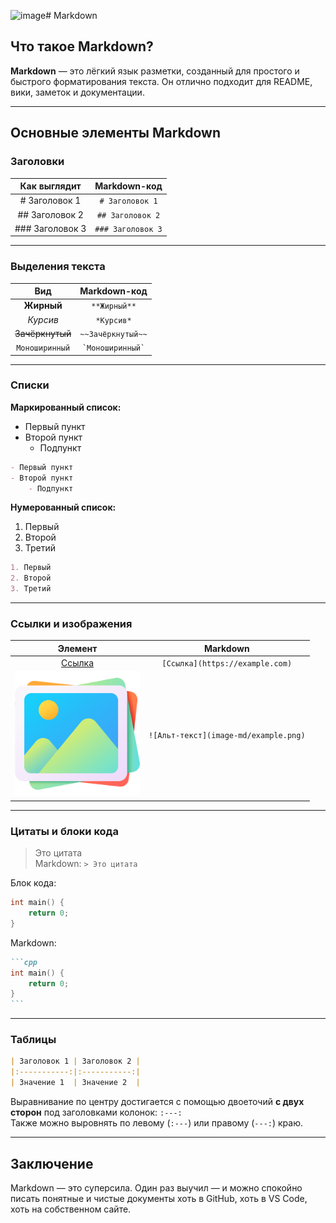 <img width="713" alt="image" src="https://github.com/user-attachments/assets/68589809-522a-4a26-8260-2dcc10b23aa0" /># Markdown

## Что такое Markdown?

**Markdown** — это лёгкий язык разметки, созданный для простого и быстрого форматирования текста. Он отлично подходит для README, вики, заметок и документации.

---

## Основные элементы Markdown

### Заголовки

|     Как выглядит     |      Markdown-код       |
|:--------------------:|:-----------------------:|
| # Заголовок 1        | `# Заголовок 1`         |
| ## Заголовок 2       | `## Заголовок 2`        |
| ### Заголовок 3      | `### Заголовок 3`       |

---

### Выделения текста

|        Вид         |        Markdown-код       |
|:------------------:|:-------------------------:|
| **Жирный**         | `**Жирный**`              |
| *Курсив*           | `*Курсив*`                |
| ~~Зачёркнутый~~    | `~~Зачёркнутый~~`         |
| `Моноширинный`     | `` `Моноширинный` ``      |

---

### Списки

**Маркированный список:**

- Первый пункт
- Второй пункт
    - Подпункт
    
```markdown
- Первый пункт
- Второй пункт
    - Подпункт
```

**Нумерованный список:**

1. Первый
2. Второй
3. Третий

```markdown
1. Первый
2. Второй
3. Третий
```

---

### Ссылки и изображения

|         Элемент         |             Markdown              |
|:-----------------------:|:---------------------------------:|
| [Ссылка](https://example.com) | `[Ссылка](https://example.com)` |
| <img src="image-md/example.png" alt="Альт-текст" height="200"> | `![Альт-текст](image-md/example.png)`       |

---

### Цитаты и блоки кода

> Это цитата  
Markdown: `> Это цитата`

Блок кода:
```cpp
int main() {
    return 0;
}
```
Markdown: 
````markdown
```cpp
int main() {
    return 0;
}
```
````

---

### Таблицы

```markdown
| Заголовок 1 | Заголовок 2 |
|:-----------:|:-----------:|
| Значение 1  | Значение 2  |
```

Выравнивание по центру достигается с помощью двоеточий **с двух сторон** под заголовками колонок: `:---:`  
Также можно выровнять по левому (`:---`) или правому (`---:`) краю.


---

## Заключение

Markdown — это суперсила. Один раз выучил — и можно спокойно писать понятные и чистые документы хоть в GitHub, хоть в VS Code, хоть на собственном сайте.
